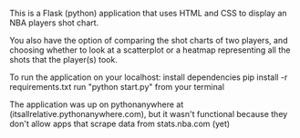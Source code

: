 This is a Flask (python) application that uses HTML and CSS to display an NBA players shot chart.

You also have the option of comparing the shot charts of two players, and choosing whether to look at a scatterplot or a heatmap representing all the shots that the player(s) took.

To run the application on your localhost:
  install dependencies pip install -r requirements.txt
  run "python start.py" from your terminal

The application was up on pythonanywhere at (itsallrelative.pythonanywhere.com), but it wasn't functional because they don't allow apps that scrape data from stats.nba.com (yet)
